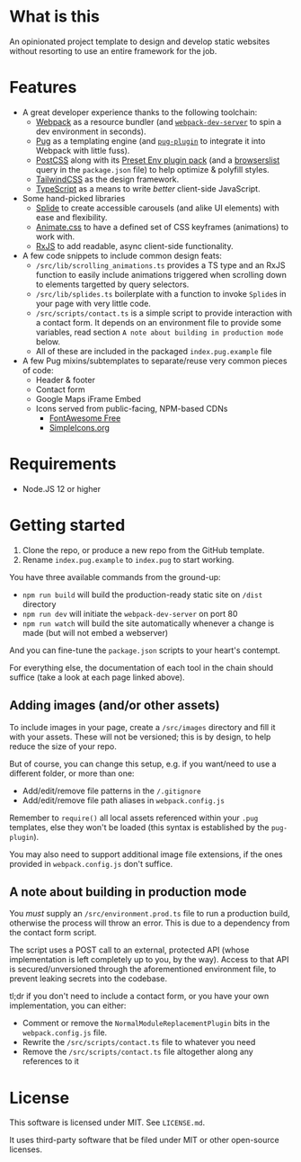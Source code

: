 # What is this

An opinionated project template to design and develop static websites without resorting to use an entire framework for the job.


# Features

- A great developer experience thanks to the following toolchain:
  - [Webpack](https://webpack.js.org) as a resource bundler (and [`webpack-dev-server`](https://github.com/webpack/webpack-dev-server) to spin a dev environment in seconds).
  - [Pug](https://pugjs.org) as a templating engine (and [`pug-plugin`](https://github.com/webdiscus/pug-plugin) to integrate it into Webpack with little fuss).
  - [PostCSS](https://postcss.org) along with its [Preset Env plugin pack](https://github.com/csstools/postcss-plugins/tree/main/plugin-packs/postcss-preset-env) (and a [browserslist](https://github.com/browserslist/browserslist) query in the `package.json` file) to help optimize & polyfill styles.
  - [TailwindCSS](https://tailwindcss.com) as the design framework.
  - [TypeScript](https://www.typescriptlang.org) as a means to write _better_ client-side JavaScript.
- Some hand-picked libraries
  - [Splide](https://splidejs.com) to create accessible carousels (and alike UI elements) with ease and flexibility.
  - [Animate.css](https://animate.style) to have a defined set of CSS keyframes (animations) to work with.
  - [RxJS](https://rxjs.dev) to add readable, async client-side functionality.
- A few code snippets to include common design feats:
  - `/src/lib/scrolling_animations.ts` provides a TS type and an RxJS function to easily include animations triggered when scrolling down to elements targetted by query selectors.
  - `/src/lib/splides.ts` boilerplate with a function to invoke `Splide`s in your page with very little code.
  - `/src/scripts/contact.ts` is a simple script to provide interaction with a contact form. It depends on  an environment file to provide some variables, read section `A note about building in production mode` below.
  - All of these are included in the packaged `index.pug.example` file
- A few Pug mixins/subtemplates to separate/reuse very common pieces of code:
  - Header & footer
  - Contact form
  - Google Maps iFrame Embed
  - Icons served from public-facing, NPM-based CDNs
    - [FontAwesome Free](https://fontawesome.com)
    - [SimpleIcons.org](https://simpleicons.org)



# Requirements

- Node.JS 12 or higher


# Getting started

1. Clone the repo, or produce a new repo from the GitHub template.
2. Rename `index.pug.example` to `index.pug` to start working.

You have three available commands from the ground-up:
- `npm run build` will build the production-ready static site on `/dist` directory
- `npm run dev` will initiate the `webpack-dev-server` on port 80
- `npm run watch` will build the site automatically whenever a change is made (but will not embed a webserver)

And you can fine-tune the `package.json` scripts to your heart's contempt.

For everything else, the documentation of each tool in the chain should suffice (take a look at each page linked above).


## Adding images (and/or other assets)

To include images in your page, create a `/src/images` directory and fill it with your assets. These will not be versioned; this is by design, to help reduce the size of your repo.

But of course, you can change this setup, e.g. if you want/need to use a different folder, or more than one:
- Add/edit/remove file patterns in the `/.gitignore`
- Add/edit/remove file path aliases in `webpack.config.js`

Remember to `require()` all local assets referenced within your `.pug` templates, else they won't be loaded (this syntax is established by the `pug-plugin`).

You may also need to support additional image file extensions, if the ones provided in `webpack.config.js` don't suffice.


## A note about building in production mode

You _must_ supply an `/src/environment.prod.ts` file to run a production build, otherwise the process will throw an error. This is due to a dependency from the contact form script.

The script uses a POST call to an external, protected API (whose implementation is left completely up to you, by the way). Access to that API is secured/unversioned through the aforementioned environment file, to prevent leaking secrets into the codebase.

tl;dr if you don't need to include a contact form, or you have your own implementation, you can either:
- Comment or remove the `NormalModuleReplacementPlugin` bits in the `webpack.config.js` file.
- Rewrite the `/src/scripts/contact.ts` file to whatever you need
- Remove the `/src/scripts/contact.ts` file altogether along any references to it


# License

This software is licensed under MIT. See `LICENSE.md`.

It uses third-party software that be filed under MIT or other open-source licenses.
